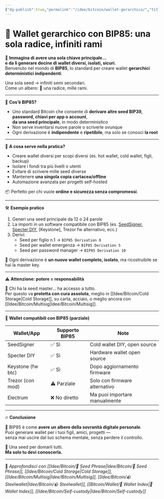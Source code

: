 ```yaml
---
{"dg-publish":true,"permalink":"/idee/bitcoin/wallet-gerarchico/","title":"🌳 Wallet gerarchico con BIP85: una sola radice, infiniti rami","tags":["Wallet","BIP85","SelfCustody","Sicurezza","Seed","ColdStorage"]}
---
```



# 🌳 Wallet gerarchico con BIP85: una sola radice, infiniti rami

🧠 **Immagina di avere una sola chiave principale…  
e da lì generare decine di wallet diversi, isolati, sicuri.**  
Benvenuto nel mondo di **BIP85**, lo standard per creare wallet **gerarchici deterministici indipendenti**.

Una sola seed → infiniti semi secondari.  
Come un albero: 🌱 una radice, mille rami.

---

🔐 **Cos’è BIP85?**

- Uno standard Bitcoin che consente di **derivare altre seed BIP39, password, chiavi per app o account**,  
  **da una seed principale**, in modo deterministico  
- Non serve inventarsi nuove parole o scriverle ovunque  
- Ogni derivazione è **indipendente** e **ripetibile**, ma solo se conosci **la root**

---

🧰 **A cosa serve nella pratica?**

- Creare wallet diversi per scopi diversi (es. hot wallet, cold wallet, figli, backup)  
- Isolare i fondi tra più livelli o utenti  
- Evitare di scrivere mille seed diverse  
- Mantenere **una singola copia cartacea/offline**  
- Automazione avanzata per progetti self-hosted

📦 Perfetto per chi vuole **ordine e sicurezza senza compromessi**.

---

🛠️ **Esempio pratico**

1. Generi una seed principale da 12 o 24 parole  
2. La importi in un software compatibile con BIP85 (es. [SeedSigner](https://seedsigner.com), [Specter DIY](https://specter.solutions), [Keystone], Trezor fw alternativo, ecc.)  
3. Derivi:  
   - Seed per figlio n.1 → `BIP85 Derivation 0`  
   - Seed per wallet emergenza → `BIP85 Derivation 5`  
   - Seed per password manager → `BIP85 Derivation 10`

🎯 Ogni derivazione è **un nuovo wallet completo, isolato**, ma ricostruibile se hai la master key.

---

⚠️ **Attenzione: potere = responsabilità**

🧨 Chi ha la seed master… ha accesso a tutto.  
Per questo va **protetta con cura assoluta**, meglio in [[Idee/Bitcoin/Cold Storage\|Cold Storage]], su carta, acciaio, o meglio ancora con [[Idee/Bitcoin/Multisig\|Idee/Bitcoin/Multisig]].

---

📱 **Wallet compatibili con BIP85 (parziale)**

| Wallet/App       | Supporto BIP85 | Note                              |
|------------------|----------------|-----------------------------------|
| SeedSigner       | ✅ Sì          | Cold wallet DIY, open source     |
| Specter DIY      | ✅ Sì          | Hardware wallet open source      |
| Keystone (fw btc)| ✅ Sì          | Dopo aggiornamento firmware      |
| Trezor (con mod) | ⚠️ Parziale   | Solo con firmware alternativo    |
| Electrum         | ❌ No diretto  | Ma puoi importare manualmente    |

---

🔥 **Conclusione**

🌳 BIP85 è come **avere un albero della sovranità digitale personale**.  
Puoi generare wallet per i tuoi figli, amici, progetti —  
senza mai uscire dal tuo schema mentale, senza perdere il controllo.

🧠 Una seed per domarli tutti.  
**Ma solo tu devi conoscerla.**

---

🔗 _Approfondisci con [[Idee/Bitcoin/🧠 Seed Phrase\|Idee/Bitcoin/🧠 Seed Phrase]], [[Idee/Bitcoin/Cold Storage\|Cold Storage]], [[Idee/Bitcoin/Multisig\|Idee/Bitcoin/Multisig]], [[Idee/Bitcoin/🪨 Steelwallet\|Idee/Bitcoin/🪨 Steelwallet]], [[Bitcoin/Wallet/🧭 Wallet Index\|🧭 Wallet Index]], [[Idee/Bitcoin/Self-custody\|Idee/Bitcoin/Self-custody]]_